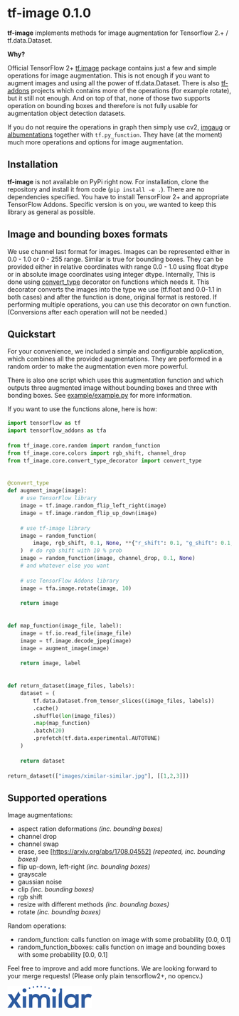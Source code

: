 # tf-image 0.1.0

__tf-image__ implements methods for image augmentation for Tensorflow 2.+ / tf.data.Dataset.  

__Why?__

Official TensorFlow 2+ [tf.image](https://www.tensorflow.org/api_docs/python/tf/image) package contains just 
a few and simple operations for image augmentation. This is not enough if you want to augment images and using 
all the power of tf.data.Dataset. There is also [tf-addons](https://www.tensorflow.org/addons) projects which 
contains more of the operations (for example rotate), but it still not enough.
And on top of that, none of those two supports operation on bounding boxes and therefore is not fully usable 
for augmentation object detection datasets.

If you do not require the operations in graph then simply use cv2, [imgaug](https://github.com/aleju/imgaug) 
or [albumentations](https://github.com/albumentations-team/albumentations) together with `tf.py_function`. 
They have (at the moment) much more operations and options for image augmentation.

## Installation

__tf-image__ is not available on PyPi right now. For installation, clone the repository 
and install it from code (`pip install -e .`).
There are no dependencies specified. You have to install TensorFlow 2+ and appropriate TensorFlow Addons.
Specific version is on you, we wanted to keep this library as general as possible.

## Image and bounding boxes formats
We use channel last format for images. Images can be represented either in 0.0 - 1.0 or 0 - 255 range.
Similar is true for bounding boxes. They can be provided either in relative coordinates with range 0.0 - 1.0 using
float dtype or in absolute image coordinates using integer dtype.
Internally, This is done using [convert_type](tf_image/core/convert_type_decorator.py) 
decorator on functions which needs it. This decorator converts the images into the type we use 
(tf.float and 0.0-1.1 in both cases) and after the function is done, original format is restored. 
If performing multiple operations, you can use this decorator on own function.
(Conversions after each operation will not be needed.)

## Quickstart
For your convenience, we included a simple and configurable application, which combines all the provided augmentations.
They are performed in a random order to make the augmentation even more powerful.

There is also one script which uses this augmentation function and which outputs three augmented 
image without bounding boxes and three with bonding boxes. 
See [example/example.py](example/example.py) for more information.

If you want to use the functions alone, here is how:
```python
import tensorflow as tf
import tensorflow_addons as tfa

from tf_image.core.random import random_function
from tf_image.core.colors import rgb_shift, channel_drop
from tf_image.core.convert_type_decorator import convert_type


@convert_type
def augment_image(image):
    # use TensorFlow library
    image = tf.image.random_flip_left_right(image)
    image = tf.image.random_flip_up_down(image)

    # use tf-image library
    image = random_function(
        image, rgb_shift, 0.1, None, **{"r_shift": 0.1, "g_shift": 0.1, "b_shift": 0.1}
    )  # do rgb shift with 10 % prob
    image = random_function(image, channel_drop, 0.1, None)
    # and whatever else you want

    # use TensorFlow Addons library
    image = tfa.image.rotate(image, 10)

    return image


def map_function(image_file, label):
    image = tf.io.read_file(image_file)
    image = tf.image.decode_jpeg(image)
    image = augment_image(image)

    return image, label


def return_dataset(image_files, labels):
    dataset = (
        tf.data.Dataset.from_tensor_slices((image_files, labels))
        .cache()
        .shuffle(len(image_files))
        .map(map_function)
        .batch(20)
        .prefetch(tf.data.experimental.AUTOTUNE)
    )

    return dataset

return_dataset(["images/ximilar-similar.jpg"], [[1,2,3]])
```

## Supported operations

Image augmentations:
* aspect ration deformations *(inc. bounding boxes)*
* channel drop
* channel swap
* erase, see [https://arxiv.org/abs/1708.04552]  *(repeated, inc. bounding boxes)*
* flip up-down, left-right *(inc. bounding boxes)*
* grayscale
* gaussian noise
* clip *(inc. bounding boxes)*
* rgb shift
* resize with different methods *(inc. bounding boxes)*
* rotate *(inc. bounding boxes)*

Random operations:
* random_function: calls function on image with some probability [0.0, 0.1]
* random_function_bboxes: calls function on image and bounding boxes with some probability [0.0, 0.1]

Feel free to improve and add more functions. We are looking forward to your merge requests!
(Please only plain tensorflow2+, no opencv.)

[![](logo.png)](https://ximilar.com)
